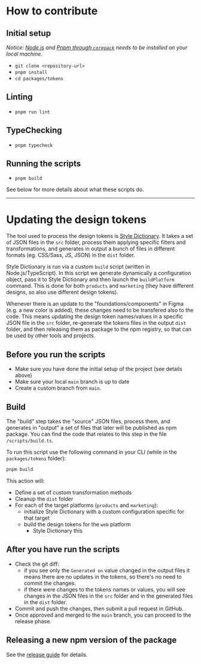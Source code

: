 # How to contribute

## Initial setup

*Notice: [Node.js](https://nodejs.org/en/) and [Pnpm through `corepack`](https://pnpm.io/installation#using-corepack) needs to be installed on your local machine.*

* `git clone <repository-url>`
* `pnpm install`
* `cd packages/tokens`

## Linting

* `pnpm run lint`

## TypeChecking

* `pnpm typecheck`

## Running the scripts

* `pnpm build`

See below for more details about what these scripts do.

-----

# Updating the design tokens

The tool used to process the design tokens is [Style Dictionary](https://github.com/amzn/style-dictionary). It takes a set of JSON files in the `src` folder, process them applying specific filters and transformations, and generates in output a bunch of files in different formats (eg. CSS/Sass, JS, JSON) in the `dist` folder.

Style Dictionary is run via a custom `build` script (written in Node.js/TypeScript). In this script we generate dynamically a configuration object, pass it to Style Dictionary and then launch the `buildPlatform` command. This is done for both `products` and `marketing` (they have different designs, so also use different design tokens).

Whenever there is an update to the "foundations/components" in Figma (e.g. a new color is added), these changes need to be transfered also to the code. This means updating the design token names/values in a specific JSON file in the `src` folder, re-generate the tokens files in the output `dist` folder, and then releasing them as package to the npm registry, so that can be used by other tools and projects.

## Before you run the scripts

* Make sure you have done the initial setup of the project (see details above)
* Make sure your local `main` branch is up to date
* Create a custom branch from `main`.

## Build

The "build" step takes the "source" JSON files, process them, and generates in "output" a set of files that later will be published as npm package.
You can find the code that relates to this step in the file `/scripts/build.ts`.

To run this script use the following command in your CLI (while in the `packages/tokens` folder):

```bash
pnpm build
```

This action will:

* Define a set of custom transformation methods
* Cleanup the `dist` folder
* For each of the target platforms (`products` and `marketing`):
  * initialize Style Dictionary with a custom configuration specific for that target
  * build the design tokens for the `web` platform
    * Style Dictionary this

## After you have run the scripts

* Check the git diff:
  * if you see only the `Generated on` value changed in the output files it means there are no updates in the tokens, so there's no need to commit the changes.
  * if there were changes to the tokens names or values, you will see changes in the JSON files in the `src` folder and in the generated files in the `dist` folder.
* Commit and push the changes, then submit a pull request in GitHub.
* Once approved and merged to the `main` branch, you can proceed to the release phase.

## Releasing a new npm version of the package

See the [release guide](https://hashicorp.atlassian.net/wiki/x/HIBT0Q) for details.
